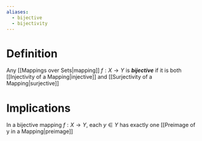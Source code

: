 ```yaml
---
aliases:
  - bijective
  - bijectivity
---
```

# Definition
Any [[Mappings over Sets|mapping]] $f: X \to Y$ is ___bijective___ if it is both [[Injectivity of a Mapping|injective]] and [[Surjectivity of a Mapping|surjective]]
# Implications
In a bijective mapping $f: X \to Y$, each $y \in Y$ has exactly one [[Preimage of y in a Mapping|preimage]]
